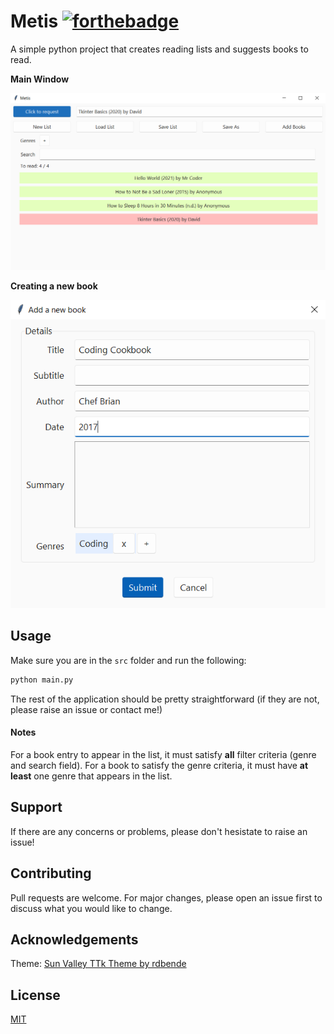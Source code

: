 # Metis [![forthebadge](https://forthebadge.com/images/badges/made-with-python.svg)](https://forthebadge.com)

A simple python project that creates reading lists and suggests books to read.

**Main Window**

![Metis](https://github.com/smtnhacker/Metis/blob/master/Screenshots/1.PNG) 

**Creating a new book**

![Creating a new book](https://github.com/smtnhacker/Metis/blob/master/Screenshots/2.PNG)

## Usage

Make sure you are in the `src` folder and run the following:

```bash
python main.py
```

The rest of the application should be pretty straightforward (if they are not, please raise an issue or contact me!) 

#### Notes

For a book entry to appear in the list, it must satisfy **all** filter criteria (genre and search field). For a book to satisfy the genre criteria, it must have **at least** one genre that appears in the list.

## Support

If there are any concerns or problems, please don't hesistate to raise an issue!

## Contributing
Pull requests are welcome. For major changes, please open an issue first to discuss what you would like to change.

## Acknowledgements

Theme: [Sun Valley TTk Theme by rdbende](https://github.com/rdbende/Sun-Valley-ttk-theme)

## License
[MIT](https://choosealicense.com/licenses/mit/)
